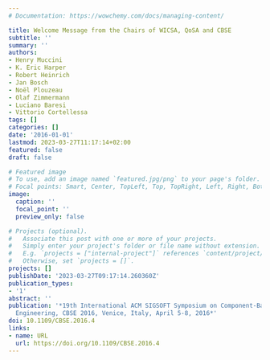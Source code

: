 ```yaml
---
# Documentation: https://wowchemy.com/docs/managing-content/

title: Welcome Message from the Chairs of WICSA, QoSA and CBSE
subtitle: ''
summary: ''
authors:
- Henry Muccini
- K. Eric Harper
- Robert Heinrich
- Jan Bosch
- Noël Plouzeau
- Olaf Zimmermann
- Luciano Baresi
- Vittorio Cortellessa
tags: []
categories: []
date: '2016-01-01'
lastmod: 2023-03-27T11:17:14+02:00
featured: false
draft: false

# Featured image
# To use, add an image named `featured.jpg/png` to your page's folder.
# Focal points: Smart, Center, TopLeft, Top, TopRight, Left, Right, BottomLeft, Bottom, BottomRight.
image:
  caption: ''
  focal_point: ''
  preview_only: false

# Projects (optional).
#   Associate this post with one or more of your projects.
#   Simply enter your project's folder or file name without extension.
#   E.g. `projects = ["internal-project"]` references `content/project/deep-learning/index.md`.
#   Otherwise, set `projects = []`.
projects: []
publishDate: '2023-03-27T09:17:14.260360Z'
publication_types:
- '1'
abstract: ''
publication: '*19th International ACM SIGSOFT Symposium on Component-Based Software
  Engineering, CBSE 2016, Venice, Italy, April 5-8, 2016*'
doi: 10.1109/CBSE.2016.4
links:
- name: URL
  url: https://doi.org/10.1109/CBSE.2016.4
---
```

